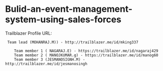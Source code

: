 # Bulid-an-event-management-system-using-sales-forces

Trailblazer Profile URL:
     
     Team lead (MOHANRAJ.M)) - http://trailblazer.me/id/mking337 
      
        Team member 1 ( NAGARAJ.E) - https://trailblazer.me/id/nagaraj429 
        Team member 2 ( MANOJKUMAR.g) - https://trailblazer.me/id/manog60 
        Team member 3 (JESMANOSIGNH.M) - http://trailblazer.me/id/jesmanosingh
